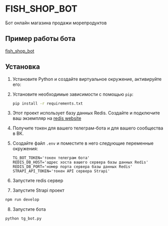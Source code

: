 # FISH_SHOP_BOT

Бот онлайн магазина продажи морепродуктов

## Пример работы бота

[fish_shop_bot](https://github.com/user-attachments/assets/84e4e9d1-2372-49e9-9d0c-5ed1cbcc4a78)

## Установка
1. Установите Python и создайте виртуальное окружение, активируйте его:

2. Установите необходимые зависимости с помощью `pip`:
    ```sh
    pip install -r requirements.txt

3. Этот проект использует базу данных Redis. Создайте и подключите ваш экземпляр на [redis website](https://app.redislabs.com/)
4. Получите токен для вашего телеграм-бота и для вашего сообщества в ВК.
5. Создайте файл `.env` и поместите в него следующие переменные окружения:
    ```env
    TG_BOT_TOKEN='токен телеграм бота'
    REDIS_DB_HOST='адрес хоста вашего сервера базы данных Redis'
    REDIS_DB_PORT='номер порта сервера базы данных Redis'
    STRAPI_API_TOKEN='токен API сервера Strapi'
    ```
6. Запустите redis сервер

7. Запустите Strapi проект

```sh
npm run develop
```
8. Запустите бота
```sh
python tg_bot.py
```
